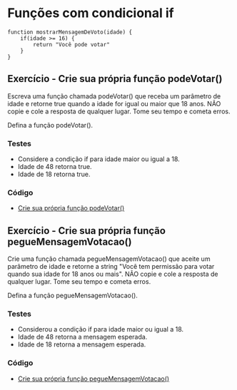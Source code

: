# Funções com condicional if

```
function mostrarMensagemDeVoto(idade) {
    if(idade >= 16) {
        return "Você pode votar"
    }
}
```

## Exercício - Crie sua própria função podeVotar()

Escreva uma função chamada podeVotar() que receba um parâmetro de idade e retorne true quando a idade for igual ou maior que 18 anos. NÃO copie e cole a resposta de qualquer lugar. Tome seu tempo e cometa erros.

Defina a função podeVotar().

### Testes
- Considere a condição if para idade maior ou igual a 18.
- Idade de 48 retorna true.
- Idade de 18 retorna true.

### Código

- [Crie sua própria função podeVotar()](./podeVotar.js)

## Exercício - Crie sua própria função pegueMensagemVotacao()

Crie uma função chamada pegueMensagemVotacao() que aceite um parâmetro de idade e retorne a string "Você tem permissão para votar quando sua idade for 18 anos ou mais". NÃO copie e cole a resposta de qualquer lugar. Tome seu tempo e cometa erros.

Defina a função pegueMensagemVotacao().

### Testes
- Considerou a condição if para idade maior ou igual a 18.
- Idade de 48 retorna a mensagem esperada.
- Idade de 18 retorna a mensagem esperada.


### Código

- [Crie sua própria função pegueMensagemVotacao()](./pegueMensagemVotacao.js)